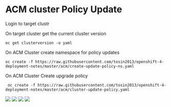 # ACM cluster Policy Update

Login to target clustr 


On target cluster get the current cluster version
```
oc get clusterversion -o yaml
```

On ACM Cluster create namespace for policy updates
```
oc create -f https://raw.githubusercontent.com/tosin2013/openshift-4-deployment-notes/master/acm/create-update-policy-ns.yaml
```

On ACM Cluster Create upgrade policy
```
 oc create -f https://raw.githubusercontent.com/tosin2013/openshift-4-deployment-notes/master/acm/cluster-update-policy.yaml
```

![](https://i.imgur.com/6Bhft4p.png)
![](https://i.imgur.com/vkOk7jQ.png)
![](https://i.imgur.com/GybGQp2.png)
![](https://i.imgur.com/EppTwsB.png)
